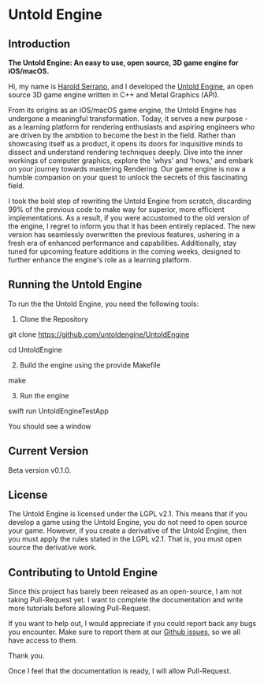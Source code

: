 # Untold Engine

## Introduction

**The Untold Engine: An easy to use, open source, 3D game engine for iOS/macOS.**

Hi, my name is [Harold Serrano](http://www.haroldserrano.com), and I developed the [Untold Engine](http://www.untoldengine.com), an open source 3D game engine written in C++ and Metal Graphics (API).


From its origins as an iOS/macOS game engine, the Untold Engine has undergone a meaningful transformation. Today, it serves a new purpose - as a learning platform for rendering enthusiasts and aspiring engineers who are driven by the ambition to become the best in the field. Rather than showcasing itself as a product, it opens its doors for inquisitive minds to dissect and understand rendering techniques deeply. Dive into the inner workings of computer graphics, explore the 'whys' and 'hows,' and embark on your journey towards mastering Rendering. Our game engine is now a humble companion on your quest to unlock the secrets of this fascinating field.

I took the bold step of rewriting the Untold Engine from scratch, discarding 99% of the previous code to make way for superior, more efficient implementations. As a result, if you were accustomed to the old version of the engine, I regret to inform you that it has been entirely replaced. The new version has seamlessly overwritten the previous features, ushering in a fresh era of enhanced performance and capabilities. Additionally, stay tuned for upcoming feature additions in the coming weeks, designed to further enhance the engine's role as a learning platform.

## Running the Untold Engine

To run the the Untold Engine, you need the following tools:

1. Clone the Repository

git clone https://github.com/untoldengine/UntoldEngine

cd UntoldEngine

2. Build the engine using the provide Makefile

make

3. Run the engine 

swift run UntoldEngineTestApp

You should see a window

## Current Version

Beta version v0.1.0. 

## License

The Untold Engine is licensed under the LGPL v2.1. This means that if you develop a game using the Untold Engine, you do not need to open source your game. However, if you create a derivative of the Untold Engine, then you must apply the rules stated in the LGPL v2.1. That is, you must open source the derivative work.


## Contributing to Untold Engine

Since this project has barely been released as an open-source, I am not taking Pull-Request yet. I want to complete the documentation and write more tutorials before allowing Pull-Request.

If you want to help out, I would appreciate if you could report back any bugs you encounter. Make sure to report them at our [Github issues](https://github.com/untoldengine/UntoldEngine/issues), so we all have access to them.

Thank you.

Once I feel that the documentation is ready, I will allow Pull-Request.


